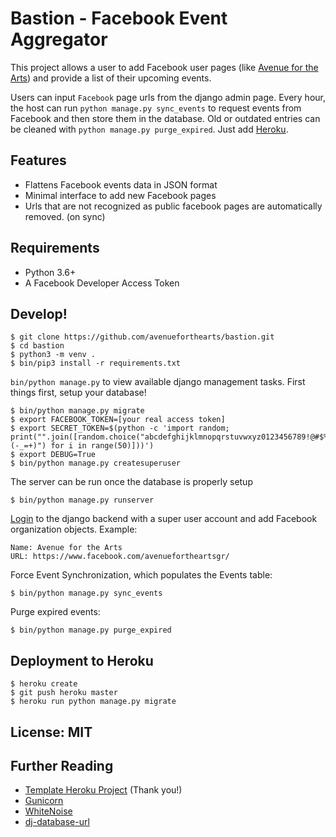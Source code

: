 # Bastion - Facebook Event Aggregator

This project allows a user to add Facebook user pages (like [Avenue for the Arts](https://www.facebook.com/avenuefortheartsgr/)) and provide a list of their upcoming events.

Users can input `Facebook` page urls from the django admin page.  Every hour, the host can run `python manage.py sync_events` to request events from Facebook and then store them in the database.  Old or outdated entries can be cleaned with `python manage.py purge_expired`. Just add [Heroku](https://devcenter.heroku.com/articles/deploying-python).

## Features

- Flattens Facebook events data in JSON format
- Minimal interface to add new Facebook pages
- Urls that are not recognized as public facebook pages are automatically removed. (on sync)

## Requirements

- Python 3.6+
- A Facebook Developer Access Token

## Develop!

    $ git clone https://github.com/avenueforthearts/bastion.git
    $ cd bastion
    $ python3 -m venv .
    $ bin/pip3 install -r requirements.txt

`bin/python manage.py` to view available django management tasks.  First things first, setup your database!

    $ bin/python manage.py migrate
    $ export FACEBOOK_TOKEN=[your real access token]
    $ export SECRET_TOKEN=$(python -c 'import random; print("".join([random.choice("abcdefghijklmnopqrstuvwxyz0123456789!@#$%^&*(-_=+)") for i in range(50)]))')
    $ export DEBUG=True
    $ bin/python manage.py createsuperuser

The server can be run once the database is properly setup

    $ bin/python manage.py runserver

[Login](http://localhost:8000/admin) to the django backend with a super user account and add Facebook organization objects.  Example:
```
Name: Avenue for the Arts
URL: https://www.facebook.com/avenuefortheartsgr/
```

Force Event Synchronization, which populates the Events table:

    $ bin/python manage.py sync_events

Purge expired events:

    $ bin/python manage.py purge_expired

## Deployment to Heroku

    $ heroku create
    $ git push heroku master
    $ heroku run python manage.py migrate

## License: MIT

## Further Reading

- [Template Heroku Project](https://github.com/heroku/heroku-django-template) (Thank you!)
- [Gunicorn](https://warehouse.python.org/project/gunicorn/)
- [WhiteNoise](https://warehouse.python.org/project/whitenoise/)
- [dj-database-url](https://warehouse.python.org/project/dj-database-url/)
